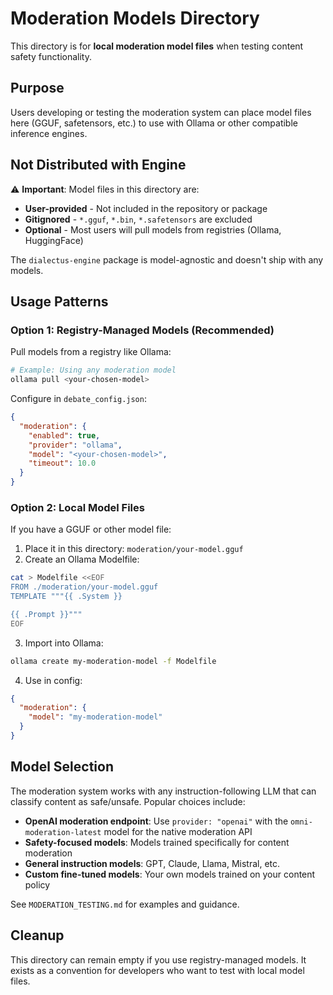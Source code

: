 # Moderation Models Directory

This directory is for **local moderation model files** when testing content safety functionality.

## Purpose

Users developing or testing the moderation system can place model files here (GGUF, safetensors, etc.) to use with Ollama or other compatible inference engines.

## Not Distributed with Engine

⚠️ **Important**: Model files in this directory are:
- **User-provided** - Not included in the repository or package
- **Gitignored** - `*.gguf`, `*.bin`, `*.safetensors` are excluded
- **Optional** - Most users will pull models from registries (Ollama, HuggingFace)

The `dialectus-engine` package is model-agnostic and doesn't ship with any models.

## Usage Patterns

### Option 1: Registry-Managed Models (Recommended)

Pull models from a registry like Ollama:

```bash
# Example: Using any moderation model
ollama pull <your-chosen-model>
```

Configure in `debate_config.json`:
```json
{
  "moderation": {
    "enabled": true,
    "provider": "ollama",
    "model": "<your-chosen-model>",
    "timeout": 10.0
  }
}
```

### Option 2: Local Model Files

If you have a GGUF or other model file:

1. Place it in this directory: `moderation/your-model.gguf`
2. Create an Ollama Modelfile:

```bash
cat > Modelfile <<EOF
FROM ./moderation/your-model.gguf
TEMPLATE """{{ .System }}

{{ .Prompt }}"""
EOF
```

3. Import into Ollama:

```bash
ollama create my-moderation-model -f Modelfile
```

4. Use in config:

```json
{
  "moderation": {
    "model": "my-moderation-model"
  }
}
```

## Model Selection

The moderation system works with any instruction-following LLM that can classify content as safe/unsafe. Popular choices include:

- **OpenAI moderation endpoint**: Use `provider: "openai"` with the `omni-moderation-latest` model for the native moderation API
- **Safety-focused models**: Models trained specifically for content moderation
- **General instruction models**: GPT, Claude, Llama, Mistral, etc.
- **Custom fine-tuned models**: Your own models trained on your content policy

See `MODERATION_TESTING.md` for examples and guidance.

## Cleanup

This directory can remain empty if you use registry-managed models. It exists as a convention for developers who want to test with local model files.
